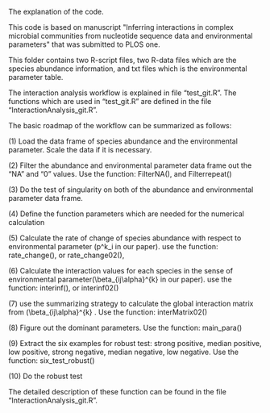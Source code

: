 The explanation of the code.

This code is based on  manuscript "Inferring interactions in complex microbial communities from
nucleotide sequence data and environmental parameters" that was submitted to PLOS one.


This folder contains two R-script files, two R-data files which are the species abundance information, and txt files which is the environmental parameter table. 

The interaction analysis workflow is explained in file “test_git.R”. The functions which are used in “test_git.R” are defined in the file “InteractionAnalysis_git.R”.

The basic roadmap of the workflow can be summarized as follows:

(1)    Load the data frame  of species abundance and the environmental parameter. Scale the data if it is necessary. 

(2)    Filter the abundance and environmental parameter data frame out the “NA” and “0” values. Use the function: FilterNA(), and Filterrepeat()

(3)    Do the test of singularity on both of the abundance and environmental parameter data frame.

(4)    Define the function parameters which are needed for the numerical calculation 

(5)    Calculate the rate of change of species abundance with respect to environmental parameter (p^k_i in our paper). use the function:  rate_change(), or rate_change02(),

(6)    Calculate the interaction values for each species in the sense of environmental parameter(\beta_{ij\alpha}^{k} in our paper). use the function: interinf(), or interinf02()

(7)    use the summarizing strategy to calculate the global interaction matrix from (\beta_{ij\alpha}^{k}  . Use the function: interMatrix02()

(8)    Figure out the dominant parameters. Use the function: main_para()

(9)    Extract the six examples for robust test:  strong positive, median positive, low positive, strong negative, median negative, low negative. Use the function: six_test_robust()

(10)     Do the robust test 


The detailed description of these function can be found in the file “InteractionAnalysis_git.R”.















